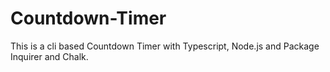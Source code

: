 # Countdown-Timer
This is a cli based Countdown Timer with Typescript, Node.js and Package Inquirer and Chalk.
